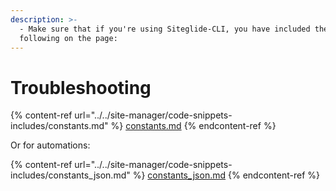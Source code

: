 ```yaml
---
description: >-
  - Make sure that if you're using Siteglide-CLI, you have included the
  following on the page:
---
```


# Troubleshooting

{% content-ref url="../../site-manager/code-snippets-includes/constants.md" %}
[constants.md](../../site-manager/code-snippets-includes/constants.md)
{% endcontent-ref %}

Or for automations:

{% content-ref url="../../site-manager/code-snippets-includes/constants_json.md" %}
[constants\_json.md](../../site-manager/code-snippets-includes/constants_json.md)
{% endcontent-ref %}
